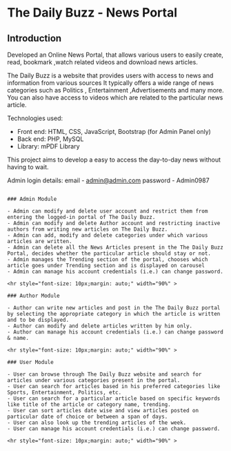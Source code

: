 # The Daily Buzz - News Portal

## Introduction

Developed an Online News Portal, that allows various users to easily create, read, bookmark ,watch related videos and download news articles. 

The Daily Buzz is a website that provides users with access to news and information from various sources 
It typically offers a wide range of news categories such as Politics , Entertainment ,Advertisements and many more.
You can also have access to videos which are related to the particular news article.

Technologies used:

- Front end: HTML, CSS, JavaScript, Bootstrap (for Admin Panel only)
- Back end: PHP, MySQL
- Library: mPDF Library
  <br>

This project aims to develop a  easy to access the day-to-day news without having to wait. 

Admin login details: 
email - admin@admin.com
password - Admin0987
```

### Admin Module

- Admin can modify and delete user account and restrict them from entering the logged-in portal of The Daily Buzz.
- Admin can modify and delete Author account and restricting inactive authors from writing new articles on The Daily Buzz.
- Admin can add, modify and delete categories under which various articles are written.
- Admin can delete all the News Articles present in the The Daily Buzz Portal, decides whether the particular article should stay or not.
- Admin manages the Trending section of the portal, chooses which article goes under Trending section and is displayed on carousel
- Admin can manage his account credentials (i.e.) can change password.

<hr style="font-size: 10px;margin: auto;" width="90%" >

### Author Module

- Author can write new articles and post in the The Daily Buzz portal by selecting the appropriate category in which the article is written and to be displayed.
- Author can modify and delete articles written by him only.
- Author can manage his account credentials (i.e.) can change password & name.

<hr style="font-size: 10px;margin: auto;" width="90%" >

### User Module

- User can browse through The Daily Buzz website and search for articles under various categories present in the portal.
- User can search for articles based in his preferred categories like Sports, Entertainment, Politics, etc.
- User can search for a particular article based on specific keywords like title of the article or category name, trending.
- User can sort articles date wise and view articles posted on particular date of choice or between a span of days.
- User can also look up the trending articles of the week.
- User can manage his account credentials (i.e.) can change password.

<hr style="font-size: 10px;margin: auto;" width="90%" >